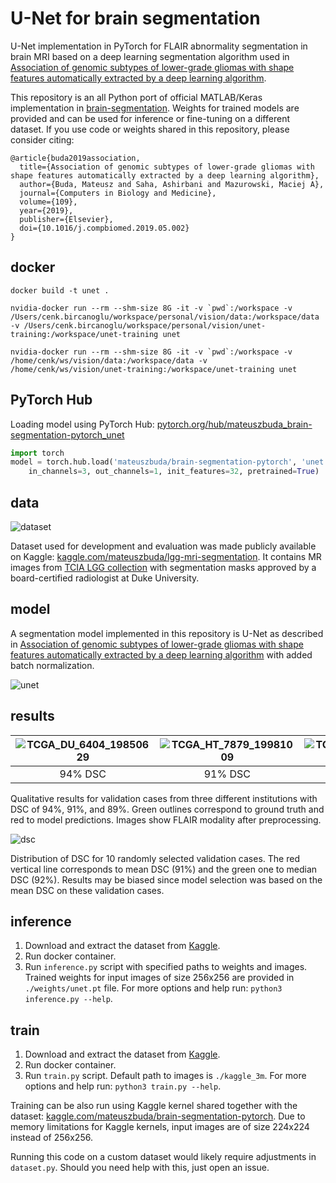 # U-Net for brain segmentation

U-Net implementation in PyTorch for FLAIR abnormality segmentation in brain MRI based on a deep learning segmentation algorithm used in [Association of genomic subtypes of lower-grade gliomas with shape features automatically extracted by a deep learning algorithm](https://doi.org/10.1016/j.compbiomed.2019.05.002).

This repository is an all Python port of official MATLAB/Keras implementation in [brain-segmentation](https://github.com/mateuszbuda/brain-segmentation).
Weights for trained models are provided and can be used for inference or fine-tuning on a different dataset.
If you use code or weights shared in this repository, please consider citing:

```
@article{buda2019association,
  title={Association of genomic subtypes of lower-grade gliomas with shape features automatically extracted by a deep learning algorithm},
  author={Buda, Mateusz and Saha, Ashirbani and Mazurowski, Maciej A},
  journal={Computers in Biology and Medicine},
  volume={109},
  year={2019},
  publisher={Elsevier},
  doi={10.1016/j.compbiomed.2019.05.002}
}
```

## docker

```
docker build -t unet .
```

```
nvidia-docker run --rm --shm-size 8G -it -v `pwd`:/workspace -v /Users/cenk.bircanoglu/workspace/personal/vision/data:/workspace/data -v /Users/cenk.bircanoglu/workspace/personal/vision/unet-training:/workspace/unet-training unet

nvidia-docker run --rm --shm-size 8G -it -v `pwd`:/workspace -v /home/cenk/ws/vision/data:/workspace/data -v /home/cenk/ws/vision/unet-training:/workspace/unet-training unet
```

## PyTorch Hub

Loading model using PyTorch Hub: [pytorch.org/hub/mateuszbuda\_brain-segmentation-pytorch\_unet](https://pytorch.org/hub/mateuszbuda_brain-segmentation-pytorch_unet/)

```python
import torch
model = torch.hub.load('mateuszbuda/brain-segmentation-pytorch', 'unet',
    in_channels=3, out_channels=1, init_features=32, pretrained=True)
```

## data

![dataset](./assets/brain-mri-lgg.png)

Dataset used for development and evaluation was made publicly available on Kaggle: [kaggle.com/mateuszbuda/lgg-mri-segmentation](https://www.kaggle.com/mateuszbuda/lgg-mri-segmentation).
It contains MR images from [TCIA LGG collection](https://wiki.cancerimagingarchive.net/display/Public/TCGA-LGG) with segmentation masks approved by a board-certified radiologist at Duke University.

## model

A segmentation model implemented in this repository is U-Net as described in [Association of genomic subtypes of lower-grade gliomas with shape features automatically extracted by a deep learning algorithm](https://doi.org/10.1016/j.compbiomed.2019.05.002) with added batch normalization.

![unet](./assets/unet.png)

## results

|![TCGA_DU_6404_19850629](./assets/TCGA_DU_6404_19850629.gif)|![TCGA_HT_7879_19981009](./assets/TCGA_HT_7879_19981009.gif)|![TCGA_CS_4944_20010208](./assets/TCGA_CS_4944_20010208.gif)|
|:-------:|:-------:|:-------:|
| 94% DSC | 91% DSC | 89% DSC |

Qualitative results for validation cases from three different institutions with DSC of 94%, 91%, and 89%.
Green outlines correspond to ground truth and red to model predictions.
Images show FLAIR modality after preprocessing. 

![dsc](./assets/dsc.png)

Distribution of DSC for 10 randomly selected validation cases.
The red vertical line corresponds to mean DSC (91%) and the green one to median DSC (92%).
Results may be biased since model selection was based on the mean DSC on these validation cases.

## inference

1. Download and extract the dataset from [Kaggle](https://www.kaggle.com/mateuszbuda/lgg-mri-segmentation).
2. Run docker container.
3. Run `inference.py` script with specified paths to weights and images. Trained weights for input images of size 256x256 are provided in `./weights/unet.pt` file. For more options and help run: `python3 inference.py --help`.

## train

1. Download and extract the dataset from [Kaggle](https://www.kaggle.com/mateuszbuda/lgg-mri-segmentation).
2. Run docker container.
3. Run `train.py` script. Default path to images is `./kaggle_3m`. For more options and help run: `python3 train.py --help`.

Training can be also run using Kaggle kernel shared together with the dataset: [kaggle.com/mateuszbuda/brain-segmentation-pytorch](https://www.kaggle.com/mateuszbuda/brain-segmentation-pytorch).
Due to memory limitations for Kaggle kernels, input images are of size 224x224 instead of 256x256.

Running this code on a custom dataset would likely require adjustments in `dataset.py`.
Should you need help with this, just open an issue.
